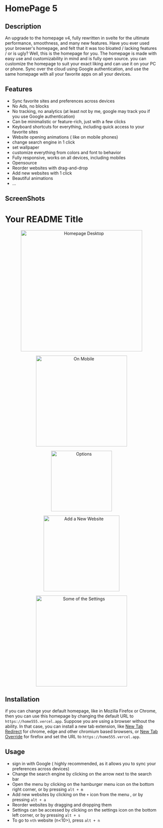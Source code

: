 # HomePage 5

## Description
An upgrade to the homepage v4, fully rewritten in svelte for the ultimate performance, smoothness, and many new features. 
Have you ever used your browser's homepage, and felt that it was too bloated / lacking features / or is ugly? Well, this is the homepage for you.
The homepage is made with easy use and customizability in mind and is fully open source. you can customize the homepage to suit your exact liking and can use it on your PC or phone. Sync over the cloud using Google authentication, and use the same homepage with all your favorite apps on all your devices.

## Features

- Sync favorite sites and preferences across devices
- No  Ads, no blocks
- No tracking, no analytics (at least not by me, google may track you if you use Google authentication)
- Can be minimalistic or feature-rich, just with a few clicks
- Keyboard shortcuts for everything, including quick access to your favorite sites
- Website opening animations ( like on mobile phones)
- change search engine in 1 click
- set wallpaper 
- customize everything from colors and font to behavior 
- Fully responsive, works on all devices, including mobiles
- Opensource
- Reorder websites with drag-and-drop
- Add new websites with 1 click
- Beautiful animations 
- ...

## ScreenShots
# Your README Title

<p align="center">
    <img src="https://github.com/SreejithKSGupta/homepage5/assets/72187226/22e9da8d-0669-425f-af9b-6ff94e4b655d" alt="Homepage Desktop" width="400">
</p>

<p align="center">
    <img src="https://github.com/SreejithKSGupta/homepage5/assets/72187226/544e3bf9-b7d2-4fd2-9604-15d5f19ce32d" alt="On Mobile" width="300">
</p>

<p align="center">
    <img src="https://github.com/SreejithKSGupta/homepage5/assets/72187226/0c391501-886a-4dad-9670-b359dc3ae7b7" alt="Options" width="200">
</p>

<p align="center">
    <img src="https://github.com/SreejithKSGupta/homepage5/assets/72187226/6ba80d67-7ed6-489c-8dfd-ea197b53bf89" alt="Add a New Website" width="250">
</p>

<p align="center">
    <img src="https://github.com/SreejithKSGupta/homepage5/assets/72187226/3cb2dbcc-678a-49ba-8e96-ee20cc8fe37e" alt="Some of the Settings" width="300">
</p>




## Installation
   if you can change your default homepage, like in Mozilla Firefox or Chrome, then you can use this homepage by changing the default URL to `https://home555.vercel.app`.
   Suppose you are using a browser without the ability. In that case, you can install a new tab extension, like [New Tab Redirect](https://chrome.google.com/webstore/detail/new-tab-redirect/icpgjfneehieebagbmdbhnlpiopdcmna) for chrome, edge and other chromium based browsers, or [New Tab Override](https://addons.mozilla.org/en-US/firefox/addon/new-tab-override/) for firefox and set the URL to `https://home555.vercel.app`.   


## Usage
  - sign in with Google ( highly recommended, as it allows you to sync your preferences across devices)
  - Change the search engine by clicking on the arrow next to the search bar
  - Open the menu by clicking on the hamburger menu icon on the bottom right corner, or by pressing `alt + m`
  - Add new websites by clicking on the `+` icon from the menu , or by pressing `alt + a`
  - Reorder websites by dragging and dropping them
  - Settings can be accessed by clicking on the settings icon on the bottom left corner, or by pressing `alt + s`
  - To go to `nth` website (n<10>), press `alt + n` 
